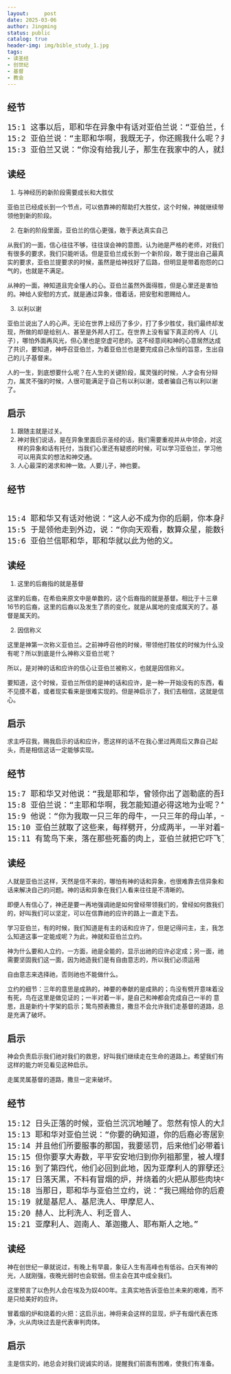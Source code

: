 ```yaml
---
layout:     post
date: 2025-03-06
author: Jingming
status: public
catalog: true
header-img: img/bible_study_1.jpg
tags:
- 读圣经
- 创世纪
- 基督
- 教会
---
```

## 经节

<pre style="font-size: 18px;">
15:1 这事以后，耶和华在异象中有话对亚伯兰说：“亚伯兰，你不要惧怕！我是你的盾牌，必大大地赏赐你。”
15:2 亚伯兰说：“主耶和华啊，我既无子，你还赐我什么呢？并且要承受我家业的，是大马色人以利以谢。”
15:3 亚伯兰又说：“你没有给我儿子，那生在我家中的人，就是我的后嗣。”
</pre>

## 读经

1. 与神经历的新阶段需要成长和大胜仗

亚伯兰已经成长到一个节点，可以依靠神的帮助打大胜仗，这个时候，神就继续带领他到新的阶段。

2. 在新的阶段里面，亚伯兰的信心更强，敢于表达真实自己

从我们的一面，信心往往不够，往往误会神的意图，认为祂是严格的老师，对我们有很多的要求，我们只能听话。但是亚伯兰成长到一个新阶段，敢于提出自己最真实的要求，亚伯兰提要求的时候，虽然是给神找好了后路，但明显是带着抱怨的口气的，也就是不满足。

从神的一面，神知道且完全懂人的心。亚伯兰虽然外面得胜，但是心里还是害怕的。神给人安慰的方式，就是通过异象，借着话，把安慰和恩赐给人。

3. 以利以谢

亚伯兰说出了人的心声。无论在世界上经历了多少，打了多少胜仗，我们最终却发现，所做的却是给别人、甚至是外邦人打工。在世界上没有留下真正的传人（儿子），哪怕外面再风光，但心里也是空虚可悲的。这不经意间和神的心意居然达成了共识，要知道，神呼召亚伯兰，为着亚伯兰也是要完成自己永恒的旨意，生出自己的儿子基督来。

人的一生，到底想要什么呢？在人生的关键阶段，属灵强的时候，人才会有分辩力，属灵不强的时候，人很可能满足于自己有以利以谢，或者骗自己有以利以谢了。

## 启示

1. 跟随主就是过关。
2. 神对我们说话，是在异象里面启示圣经的话，我们需要重视并从中领会，对这样的异象和话有托付，当我们心里还有疑惑的时候，可以学习亚伯兰，学习他可以用真实的想法和神交通。
3. 人心最深的渴求和神一致。人要儿子，神也要。

## 经节
<pre style="font-size: 18px;">

15:4 耶和华又有话对他说：“这人必不成为你的后嗣，你本身所生的，才成为你的后嗣。”
15:5 于是领他走到外边，说：“你向天观看，数算众星，能数得过来吗？”又对他说：“你的后裔将要如此。”
15:6 亚伯兰信耶和华，耶和华就以此为他的义。
</pre>

## 读经

1. 这里的后裔指的就是基督

这里的后裔，在希伯来原文中是单数的，这个后裔指的就是基督。相比于十三章16节的后裔，这里的后裔以及发生了质的变化，就是从属地的变成属天的了。基督是属天的。

2. 因信称义

这里是神第一次称义亚伯兰。之前神呼召他的时候，带领他打胜仗的时候为什么没有呢？所以到底是什么神称义亚伯兰呢？

所以，是对神的话和应许的信心让亚伯兰被称义，也就是因信称义。

要知道，这个时候，亚伯兰所信的是神的话和应许，是一种一开始没有的东西，看不见摸不着，或者现实看来是很难实现的。但是神启示了，我们去相信，这就是信心。

## 启示

求主呼召我，赐我启示的话和应许，愿这样的话不在我心里过两周后又靠自己起头，而是相信这话一定能够实现。

## 经节

<pre style="font-size: 18px;">
15:7 耶和华又对他说：“我是耶和华，曾领你出了迦勒底的吾珥，为要将这地赐你为业。”
15:8 亚伯兰说：“主耶和华啊，我怎能知道必得这地为业呢？”
15:9 他说：“你为我取一只三年的母牛，一只三年的母山羊，一只三年的公绵羊，一只斑鸠，一只雏鸽。”
15:10 亚伯兰就取了这些来，每样劈开，分成两半，一半对着一半地摆列；只有鸟没有劈开。
15:11 有鸷鸟下来，落在那些死畜的肉上，亚伯兰就把它吓飞了。
</pre>

## 读经

人就是亚伯兰这样，天然是信不来的，哪怕有神的话和异象，也很难靠去信异象和话来解决自己的问题。神的话和异象在我们人看来往往是不清晰的。

即便人有信心了，神还是要一再地强调祂是如何曾经带领我们的，曾经如何救我们的，好叫我们可以坚定，可以在信靠祂的应许的路上一直走下去。

学习亚伯兰，有的时候，我们知道是有主的话和应许了，但是记得问主，主，我怎么知道这事一定能成呢？为此，神就和亚伯兰立约。

神为什么要和人立约，一方面，祂是全能的，显示出祂的应许必定成；另一面，祂需要坚固我们这一面，因为祂造我们是有自由意志的，所以我们必须运用

自由意志来选择祂，否则祂也不能做什么。

立约的细节：三年的意思是成熟的，神要的奉献的是成熟的；鸟没有劈开意味着没有死，鸟在这里是做见证的；一半对着一半，是自己和神都会完成自己一半的
意思，且是新约十字架的启示；鸷鸟预表撒旦，撒旦不会允许我们走基督的道路，总是充满了破坏。

## 启示

神会负责启示我们祂对我们的救恩，好叫我们继续走在生命的道路上。希望我们有这样的能力听见看见这种启示。

走属灵属基督的道路，撒旦一定来破坏。

## 经节

<pre style="font-size: 18px;">
15:12 日头正落的时候，亚伯兰沉沉地睡了。忽然有惊人的大黑暗落在他身上。
15:13 耶和华对亚伯兰说：“你要的确知道，你的后裔必寄居别人的地，又服事那地的人；那地的人要苦待他们四百年。
15:14 并且他们所要服事的那国，我要惩罚，后来他们必带着许多财物从那里出来。
15:15 但你要享大寿数，平平安安地归到你列祖那里，被人埋葬。
15:16 到了第四代，他们必回到此地，因为亚摩利人的罪孽还没有满盈。”
15:17 日落天黑，不料有冒烟的炉，并烧着的火把从那些肉块中经过。
15:18 当那日，耶和华与亚伯兰立约，说：“我已赐给你的后裔，从埃及河直到伯拉大河之地，
15:19 就是基尼人、基尼洗人、甲摩尼人、
15:20 赫人、比利洗人、利乏音人、
15:21 亚摩利人、迦南人、革迦撒人、耶布斯人之地。”
</pre>

## 读经

神在创世纪一章就说过，有晚上有早晨，象征人生有高峰也有低谷。白天有神的光，人就刚强，夜晚光弱时也会软弱。但主会在其中成全我们。

这里预言了以色列人会在埃及为奴400年。主真实地告诉亚伯兰未来的艰难，而不是只给美好的应许。

冒着烟的炉和烧着的火把：这启示出，神将来会这样的显现，炉子有烟代表在炼净，火从肉块过去是代表审判肉体。

## 启示

主是信实的，祂总会对我们说诚实的话，提醒我们前面有困难，使我们有准备。